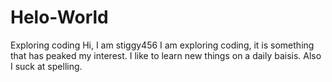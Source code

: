 # Helo-World
Exploring coding
Hi, I am stiggy456 I am exploring coding, it is something that has peaked my interest. I like to learn new things on a daily baisis. Also I suck at spelling.

